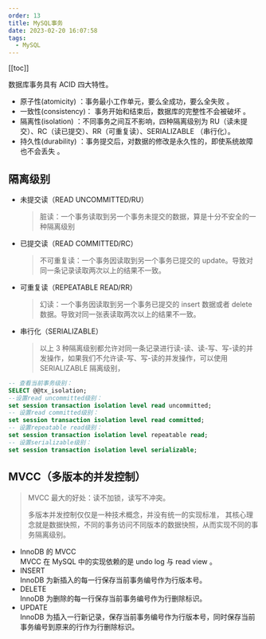 ```yaml
---
order: 13
title: MySQL事务
date: 2023-02-20 16:07:58
tags: 
  - MySQL
---
```


<!-- more -->
[[toc]]

数据库事务具有 ACID 四大特性。

- 原子性(atomicity) ：事务最小工作单元，要么全成功，要么全失败 。
- 一致性(consistency)： 事务开始和结束后，数据库的完整性不会被破坏 。
- 隔离性(isolation) ：不同事务之间互不影响，四种隔离级别为 RU（读未提交）、RC（读已提交）、RR（可重复读）、SERIALIZABLE （串行化）。
- 持久性(durability) ：事务提交后，对数据的修改是永久性的，即使系统故障也不会丢失 。

<!-- more -->

## 隔离级别

- 未提交读（READ UNCOMMITTED/RU）
  > 脏读：一个事务读取到另一个事务未提交的数据，算是十分不安全的一种隔离级别
- 已提交读（READ COMMITTED/RC）
  > 不可重复读：一个事务因读取到另一个事务已提交的 update。导致对同一条记录读取两次以上的结果不一致。
- 可重复读（REPEATABLE READ/RR）
  > 幻读：一个事务因读取到另一个事务已提交的 insert 数据或者 delete 数据。导致对同一张表读取两次以上的结果不一致。
- 串行化（SERIALIZABLE）
  > 以上 3 种隔离级别都允许对同一条记录进行读-读、读-写、写-读的并发操作，如果我们不允许读-写、写-读的并发操作，可以使用 SERIALIZABLE 隔离级别，

```sql
-- 查看当前事务级别：
SELECT @@tx_isolation;
--设置read uncommitted级别：
set session transaction isolation level read uncommitted;
-- 设置read committed级别：
set session transaction isolation level read committed;
-- 设置repeatable read级别：
set session transaction isolation level repeatable read;
-- 设置serializable级别：
set session transaction isolation level serializable;
```

## MVCC（多版本的并发控制）

> MVCC 最大的好处：读不加锁，读写不冲突。
>
> 多版本并发控制仅仅是一种技术概念，并没有统一的实现标准， 其核心理念就是数据快照，不同的事务访问不同版本的数据快照，从而实现不同的事务隔离级别。

- InnoDB 的 MVCC<br/>
  MVCC 在 MySQL 中的实现依赖的是 undo log 与 read view 。
- INSERT<br/>
  InnoDB 为新插入的每一行保存当前事务编号作为行版本号。
- DELETE<br/>
  InnoDB 为删除的每一行保存当前事务编号作为行删除标识。
- UPDATE<br/>
  InnoDB 为插入一行新记录，保存当前事务编号作为行版本号，同时保存当前事务编号到原来的行作为行删除标识。
